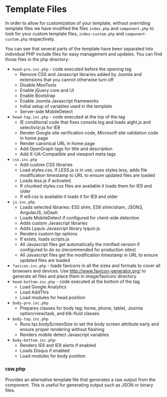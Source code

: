 # Template Files
In order to allow for customization of your template, without overriding template files we have modified the files `index.php` and `component.php` to look for your custom template files, `index-custom.php` and `component-custom.php` respectively.

You can see that several parts of the template have been separated into individual PHP include files for easy management and updates. You can find those files in the php directory:

  * `head-pre.inc.php` - code executed before the opening <html> tag
  	* Remove CSS and Javascript libraries added by Joomla and extensions that you cannot otherwise turn off
  	* Disable MooTools
  	* Enable jQuery core and UI
  	* Enable Bootstrap
  	* Enable Joomla Javascript frameworks
  	* Initial setup of variables used in the template
  	* Server-side MobileDetect
  * `head-top.inc.php` - code executed at the top of the <head> tag
  	* IE conditional code that fixes console.log and loads aight.js and selectivizr.js for IE8
  	* Render Google site verification code, Microsoft site validation code in home page
  	* Render canonical URL in home page
  	* Add OpenGraph tags for title and description
  	* Add X-UA-Compatible and viewport meta tags
  * `css.inc.php`
  	* Add custom CSS libraries
  	* Load styles.css. If LESS.js is in use, uses styles.less, adds file modification timestamp to URL to ensure updated files are loaded
  	* Loads less.js if activated
  	* If chunked styles.css files are available it loads them for IE9 and older
  	* If ie9.css is available it loads it for IE9 and older
  * `js.inc.php`
  	* Loads selected libraries: ES5 shim, ES6 shim/sham, JSON3, AngularJS, loDash
  	* Loads MobileDetect if configured for client-side detection
  	* Adds custom Javascript libraries
  	* Adds Lyquix Javascript library lyquix.js
  	* Renders custom lqx options
  	* If exists, loads scripts.js
  	* All Javascript files get automatically the minified version if configured to do so (recommended for production sites)
  	* All Javascript files get the modification timestamp in URL to ensure updated files are loaded
  * `favicon.inc.php` - loads favicons in all the sizes and formats to cover all browsers and devices. Use http://www.favicon-generator.org/ to generate all files and place them in image/favicon/ directory
  * `head-bottom.inc.php` - code executed at the bottom of the <head> tag
  	* Load Google Analytics
  	* Load AddThis
  	* Load modules for head position
  * `body-pre.inc.php`
  	* Prepares classes for body tag: home, phone, tablet, Joomla option/view/task, and blk-fluid classes
  * `body-top.inc.php`
  	* Runs lqx.bodyScreenSize to set the body screen attribute early and ensure proper rendering without flashing
  	* Renders mobile detect Javascript variables
  * `body-bottom.inc.php`:
  	* Renders IE8 and IE9 alerts if enabled
  	* Loads Disqus if enabled
  	* Load modules for body position



### raw.php
Provides an alternative template file that generates a raw output from the component. This is useful for generating output such as JSON or binary files.
